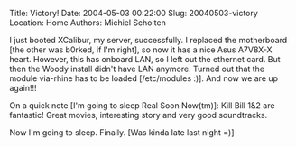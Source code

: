 Title: Victory!
Date: 2004-05-03 00:22:00
Slug: 20040503-victory
Location: Home
Authors: Michiel Scholten

<p>I just booted XCalibur, my server, successfully. I replaced the motherboard [the other was b0rked, if I'm right], so now it has a nice Asus A7V8X-X heart. However, this has onboard LAN, so I left out the ethernet card. But then the Woody install didn't have LAN anymore. Turned out that the module via-rhine has to be loaded [/etc/modules :)]. And now we are up again!!!</p>
<p>On a quick note [I'm going to sleep Real Soon Now(tm)]: Kill Bill 1&amp;2 are fantastic! Great movies, interesting story and very good soundtracks.</p>
<p>Now I'm going to sleep. Finally. [Was kinda late last night =)]</p>
